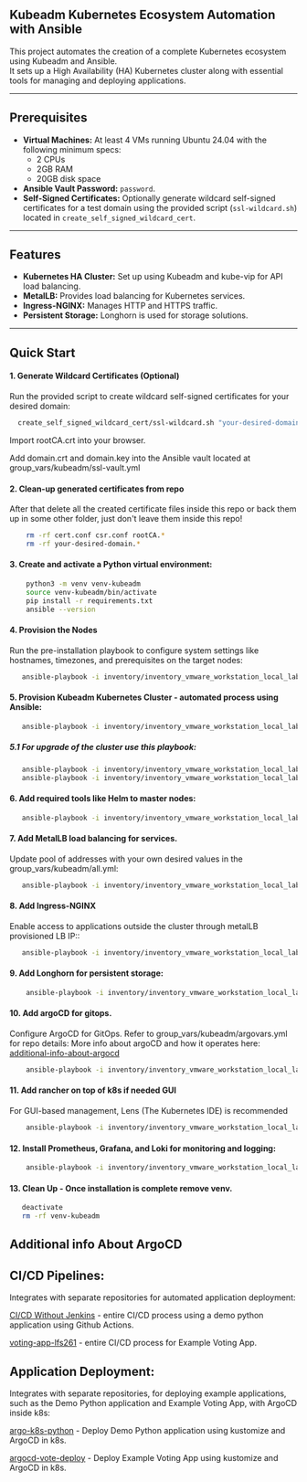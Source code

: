## Kubeadm Kubernetes Ecosystem Automation with Ansible

This project automates the creation of a complete Kubernetes ecosystem using Kubeadm and Ansible.  
It sets up a High Availability (HA) Kubernetes cluster along with essential tools for managing and deploying applications.

---

## Prerequisites

- **Virtual Machines:** At least 4 VMs running Ubuntu 24.04 with the following minimum specs:
  - 2 CPUs
  - 2GB RAM
  - 20GB disk space
- **Ansible Vault Password:** `password`.
- **Self-Signed Certificates:** Optionally generate wildcard self-signed certificates for a test domain using the provided script (`ssl-wildcard.sh`) located in `create_self_signed_wildcard_cert`.

---

## Features

- **Kubernetes HA Cluster:** Set up using Kubeadm and kube-vip for API load balancing.
- **MetalLB:** Provides load balancing for Kubernetes services.
- **Ingress-NGINX:** Manages HTTP and HTTPS traffic.
- **Persistent Storage:** Longhorn is used for storage solutions.

---

## Quick Start

#### 1. Generate Wildcard Certificates (Optional)

Run the provided script to create wildcard self-signed certificates for your desired domain:
```bash
  create_self_signed_wildcard_cert/ssl-wildcard.sh "your-desired-domain"
```

Import rootCA.crt into your browser.

Add domain.crt and domain.key into the Ansible vault located at group_vars/kubeadm/ssl-vault.yml

#### 2. Clean-up generated certificates from repo
After that delete all the created certificate files inside this repo or back them up in some other folder, just don't leave them inside this repo!
```bash
    rm -rf cert.conf csr.conf rootCA.*
    rm -rf your-desired-domain.*
```

#### 3. Create and activate a Python virtual environment:
```bash
    python3 -m venv venv-kubeadm
    source venv-kubeadm/bin/activate
    pip install -r requirements.txt
    ansible --version
```

#### 4. Provision the Nodes
Run the pre-installation playbook to configure system settings like hostnames, timezones, and prerequisites on the target nodes:
 ```bash
    ansible-playbook -i inventory/inventory_vmware_workstation_local_lab.ini  preinstall.yml --tags provision -kK --ask-vault-pass
```

#### 5. Provision Kubeadm Kubernetes Cluster - automated process using Ansible:
 ```bash
    ansible-playbook -i inventory/inventory_vmware_workstation_local_lab.ini  postinstall.yml --tags install_services_and_form_cluster --ask-vault-pass
```

#####  5.1 For upgrade of the cluster use this playbook:
 ```bash
    ansible-playbook -i inventory/inventory_vmware_workstation_local_lab.ini  postinstall.yml --tags upgrade_control_plane_nodes --ask-vault-pass
    ansible-playbook -i inventory/inventory_vmware_workstation_local_lab.ini  postinstall.yml --tags upgrade_worker_nodes --ask-vault-pass
```

#### 6. Add required tools like Helm to master nodes:

 ```bash
    ansible-playbook -i inventory/inventory_vmware_workstation_local_lab.ini  postinstall.yml --tags install_tools --ask-vault-pass
```

#### 7. Add MetalLB load balancing for services.  
Update pool of addresses with your own desired values in the group_vars/kubeadm/all.yml:

 ```bash
    ansible-playbook -i inventory/inventory_vmware_workstation_local_lab.ini  postinstall.yml --tags install_metallb --ask-vault-pass
```

#### 8. Add Ingress-NGINX 
Enable access to applications outside the cluster through metalLB provisioned LB IP::
 ```bash
    ansible-playbook -i inventory/inventory_vmware_workstation_local_lab.ini  postinstall.yml --tags install_nginx_controller --ask-vault-pass
```

#### 9. Add Longhorn for persistent storage:
```bash
    ansible-playbook -i inventory/inventory_vmware_workstation_local_lab.ini  postinstall.yml --tags install_longhorn --ask-vault-pass
```

#### 10. Add argoCD for gitops.
Configure ArgoCD for GitOps. Refer to group_vars/kubeadm/argovars.yml for repo details:
More info about argoCD and how it operates here: [additional-info-about-argocd](https://github.com/tinhutins/kubernetes?tab=readme-ov-file#additional-info-about-argocd)
```bash
    ansible-playbook -i inventory/inventory_vmware_workstation_local_lab.ini  postinstall.yml --tags install_argocd --ask-vault-pass
```

#### 11. Add rancher on top of k8s if needed GUI 
For GUI-based management, Lens (The Kubernetes IDE) is recommended
```bash
    ansible-playbook -i inventory/inventory_vmware_workstation_local_lab.ini  postinstall.yml --tags install_rancher --ask-vault-pass
```

#### 12. Install Prometheus, Grafana, and Loki for monitoring and logging:
```bash
    ansible-playbook -i inventory/inventory_vmware_workstation_local_lab.ini  postinstall.yml --tags install_k8s_prometheus_grafana_loki --ask-vault-pass
```

#### 13. Clean Up - Once installation is complete remove venv.
```bash
   deactivate
   rm -rf venv-kubeadm
```

## Additional info About ArgoCD

## CI/CD Pipelines: 
Integrates with separate repositories for automated application deployment:

[CI/CD Without Jenkins](https://github.com/tinhutins/ci-cd-without-jenkins) - entire CI/CD process using a demo python application  using Github Actions.

[voting-app-lfs261](https://github.com/tinhutins/voting-app-lfs261) - entire CI/CD process for Example Voting App.

## Application Deployment:
Integrates with separate repositories, for deploying example applications, such as the Demo Python application and Example Voting App, with ArgoCD inside k8s:

[argo-k8s-python](https://github.com/tinhutins/argo-k8s-python) - Deploy Demo Python application using kustomize and ArgoCD in k8s.

[argocd-vote-deploy](https://github.com/tinhutins/argocd-vote-deploy) -  Deploy Example Voting App using kustomize and ArgoCD in k8s.
